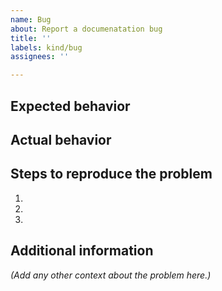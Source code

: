 ```yaml
---
name: Bug 
about: Report a documenatation bug 
title: ''
labels: kind/bug
assignees: ''

---
```



## Expected behavior


## Actual behavior


## Steps to reproduce the problem

1.
1.
1.


## Additional information
*(Add any other context about the problem here.)*


